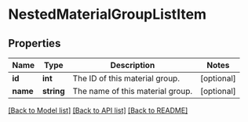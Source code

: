 # NestedMaterialGroupListItem

## Properties
Name | Type | Description | Notes
------------ | ------------- | ------------- | -------------
**id** | **int** | The ID of this material group. | [optional] 
**name** | **string** | The name of this material group. | [optional] 

[[Back to Model list]](../README.md#documentation-for-models) [[Back to API list]](../README.md#documentation-for-api-endpoints) [[Back to README]](../README.md)


